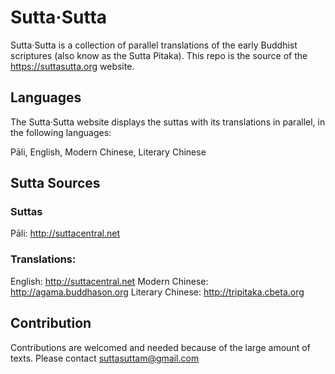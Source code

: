 # Sutta·Sutta

Sutta·Sutta is a collection of parallel translations of the early Buddhist scriptures (also know as the Sutta Pitaka). This repo is the source of the https://suttasutta.org website. 

## Languages

The Sutta·Sutta website displays the suttas with its translations in parallel, in the following languages:

Pāli, English, Modern Chinese, Literary Chinese

## Sutta Sources

### Suttas

Pāli: http://suttacentral.net

### Translations:

English: http://suttacentral.net
Modern Chinese: http://agama.buddhason.org
Literary Chinese: http://tripitaka.cbeta.org

## Contribution

Contributions are welcomed and needed because of the large amount of texts. Please contact suttasuttam@gmail.com